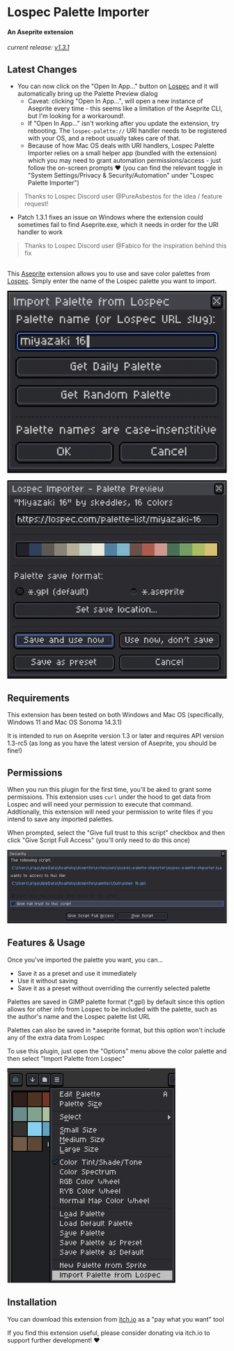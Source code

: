 # Lospec Palette Importer

#### An Aseprite extension
*current release: [v1.3.1](https://sudo-whoami.itch.io/lospec-palette-importer)*

## Latest Changes
- You can now click on the "Open In App..." button on [Lospec](https://lospec.com) and it will automatically bring up the Palette Preview dialog
  - Caveat: clicking "Open In App...", will open a new instance of Aseprite every time - this seems like a limitation of the Aseprite CLI, but I'm looking for a workaround!.
  - If "Open In App..." isn't working after you update the extension, try rebooting. The `lospec-palette://` URI handler needs to be registered with your OS, and a reboot usually takes care of that.
  - Because of how Mac OS deals with URI handlers, Lospec Palette Importer relies on a small helper app (bundled with the extension) which you may need to grant automation permissions/access - just follow the on-screen prompts &hearts; (you can find the relevant toggle in "System Settings/Privacy & Security/Automation" under "Lospec Palette Importer")
> Thanks to Lospec Discord user @PureAsbestos for the idea / feature request!

- Patch 1.3.1 fixes an issue on Windows where the extension could sometimes fail to find Aseprite.exe, which it needs in order for the URI handler to work
> Thanks to Lospec Discord user @Fabico for the inspiration behind this fix

##
This [Aseprite](https://aseprite.org) extension allows you to use and save color palettes from [Lospec](https://lospec.com). Simply enter the name of the Lospec palette you want to import.

<img src="./screenshots/import dialog.png"></img>

<img src="./screenshots/palette preview dialog.png"></img>

## Requirements

This extension has been tested on both Windows and Mac OS (specifically, Windows 11 and Mac OS Sonoma 14.3.1)

It is intended to run on Aseprite version 1.3 or later and requires API version 1.3-rc5 (as long as you have the latest version of Aseprite, you should be fine!)

## Permissions
When you run this plugin for the first time, you'll be aked to grant some permissions. This extension uses `curl` under the hood to get data from Lospec and will need your permission to execute that command. Addtionally, this extension will need your permission to write files if you intend to save any imported palettes.

When prompted, select the "Give full trust to this script" checkbox and then click "Give Script Full Access" (you'll only need to do this once)

<img src="./screenshots/security dialog.png"></img>

## Features & Usage
Once you've imported the palette you want, you can...
- Save it as a preset and use it immediately
- Use it without saving
- Save it as a preset without overriding the currently selected palette

Palettes are saved in GIMP palette format (*.gpl) by default since this option allows for other info from Lospec to be included with the palette, such as the author's name and the Lospec palette list URL

Palettes can also be saved in *.aseprite format, but this option won't include any of the extra data from Lospec

To use this plugin, just open the "Options" menu above the color palette and then select "Import Palette from Lospec"

<img src="./screenshots/palette menu selection.png"></img>

## Installation
You can download this extension from [itch.io](https://sudo-whoami.itch.io/lospec-palette-importer) as a "pay what you want" tool

If you find this extension useful, please consider donating via itch.io to support further development! &hearts;
